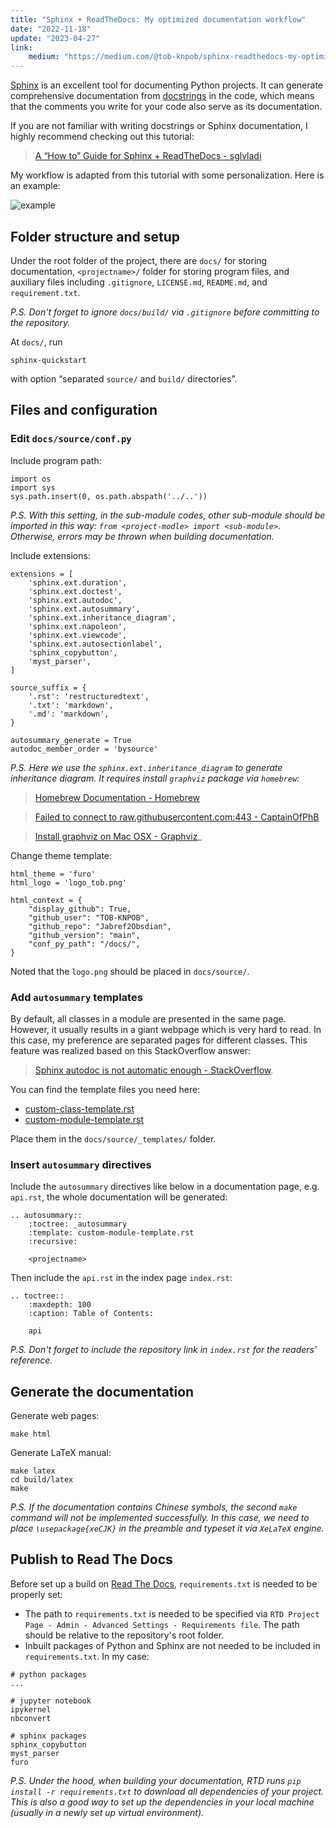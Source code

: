 ```yaml
---
title: "Sphinx + ReadTheDocs: My optimized documentation workflow"
date: "2022-11-18"
update: "2023-04-27"
link:
    medium: "https://medium.com/@tob-knpob/sphinx-readthedocs-my-optimized-documentation-workflow-169308270e99"
---
```


[Sphinx](https://www.sphinx-doc.org/en/master/) is an excellent tool for documenting Python projects. It can generate comprehensive documentation from [docstrings](https://en.wikipedia.org/wiki/Docstring#:~:text=In%20programming%2C%20a%20docstring%20is,a%20specific%20segment%20of%20code.) in the code, which means that the comments you write for your code also serve as its documentation.

If you are not familiar with writing docstrings or Sphinx documentation, I highly recommend checking out this tutorial:

> [A “How to” Guide for Sphinx + ReadTheDocs - sglvladi](https://sphinx-rtd-tutorial.readthedocs.io/en/latest/)

My workflow is adapted from this tutorial with some personalization. Here is an example:

![example](https://miro.medium.com/v2/resize:fit:1400/format:webp/1*6aMCqs93yP1FzGm7Dr-8Mw.png)

## Folder structure and setup

Under the root folder of the project, there are `docs/` for storing documentation, `<projectname>/` folder for storing program files, and auxiliary files including `.gitignore`, `LICENSE.md`, `README.md`, and `requirement.txt`.

_P.S. Don't forget to ignore `docs/build/` via `.gitignore` before committing to the repository._

At `docs/`, run

```
sphinx-quickstart
```

with option “separated `source/` and `build/` directories”.

## Files and configuration

### Edit `docs/source/conf.py`

Include program path:

```
import os
import sys
sys.path.insert(0, os.path.abspath('../..'))
```

_P.S. With this setting, in the sub-module codes, other sub-module should be imported in this way: `from <project-modle> import <sub-module>`. Otherwise, errors may be thrown when building documentation._

Include extensions:

```
extensions = [
	'sphinx.ext.duration',
	'sphinx.ext.doctest',
	'sphinx.ext.autodoc',
	'sphinx.ext.autosummary',
	'sphinx.ext.inheritance_diagram',
	'sphinx.ext.napoleon',
	'sphinx.ext.viewcode',
	'sphinx.ext.autosectionlabel',
	'sphinx_copybutton',
	'myst_parser',
]

source_suffix = {
	'.rst': 'restructuredtext',
	'.txt': 'markdown',
	'.md': 'markdown',
}

autosummary_generate = True
autodoc_member_order = 'bysource'
```

_P.S. Here we use the `sphinx.ext.inheritance_diagram` to generate inheritance diagram. It requires install `graphviz` package via `homebrew`:_
> [Homebrew Documentation - Homebrew](https://docs.brew.sh/Installation)

> [Failed to connect to raw.githubusercontent.com:443 - CaptainOfPhB]()

> [Install graphviz on Mac OSX - Graphviz](https://macappstore.org/graphviz/)_

Change theme template:

```
html_theme = 'furo'
html_logo = 'logo_tob.png'

html_context = {
	"display_github": True,
	"github_user": "TOB-KNPOB",
	"github_repo": "Jabref2Obsdian",
	"github_version": "main",
	"conf_py_path": "/docs/",
}
```

Noted that the `logo.png` should be placed in `docs/source/`.

### Add `autosummary` templates

By default, all classes in a module are presented in the same page. However, it usually results in a giant webpage which is very hard to read. In this case, my preference are separated pages for different classes. This feature was realized based on this StackOverflow answer:

> [Sphinx autodoc is not automatic enough - StackOverflow](https://stackoverflow.com/a/62613202).

You can find the template files you need here:

- [custom-class-template.rst](https://github.com/TOB-KNPOB/pedarProbe/blob/main/docs/source/_templates/custom-class-template.rst)
- [custom-module-template.rst](https://github.com/TOB-KNPOB/pedarProbe/blob/main/docs/source/_templates/custom-module-template.rst)

Place them in the `docs/source/_templates/` folder.

### Insert `autosummary` directives

Include the `autosummary` directives like below in a documentation page, e.g. `api.rst`, the whole documentation will be generated:

```
.. autosummary::
	:toctree: _autosummary
	:template: custom-module-template.rst
	:recursive:
	
	<projectname>
```

Then include the `api.rst` in the index page `index.rst`:

```
.. toctree::
	:maxdepth: 100
	:caption: Table of Contents:
	
	api
```

_P.S. Don't forget to include the repository link in `index.rst` for the readers' reference._

## Generate the documentation

Generate web pages:

```
make html
```

Generate LaTeX manual:

```
make latex
cd build/latex
make
```

_P.S. If the documentation contains Chinese symbols, the second `make` command will not be implemented successfully. In this case, we need to place `\usepackage{xeCJK}` in the preamble and typeset it via `XeLaTeX` engine._

## Publish to Read The Docs

Before set up a build on [Read The Docs](http://readthedocs.org), `requirements.txt` is needed to be properly set:

- The path to `requirements.txt` is needed to be specified via `RTD Project Page - Admin - Advanced Settings - Requirements file`. The path should be relative to the repository's root folder.
- Inbuilt packages of Python and Sphinx are not needed to be included in `requirements.txt`. In my case:

```
# python packages
...

# jupyter notebook
ipykernel
nbconvert

# sphinx packages
sphinx_copybutton
myst_parser
furo
```

_P.S. Under the hood, when building your documentation, RTD runs `pip install -r requirements.txt` to download all dependencies of your project. This is also a good way to set up the dependencies in your local machine (usually in a newly set up virtual environment)._